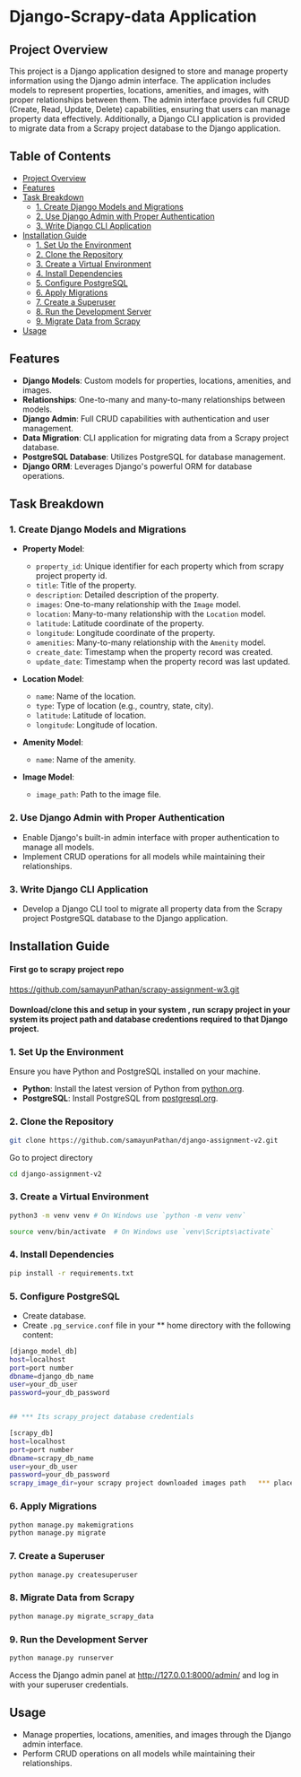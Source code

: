 # Django-Scrapy-data Application

## Project Overview

This project is a Django application designed to store and manage property information using the Django admin interface. The application includes models to represent properties, locations, amenities, and images, with proper relationships between them. The admin interface provides full CRUD (Create, Read, Update, Delete) capabilities, ensuring that users can manage property data effectively. Additionally, a Django CLI application is provided to migrate data from a Scrapy project database to the Django application.
## Table of Contents

- [Project Overview](#project-overview)
- [Features](#features)
- [Task Breakdown](#task-breakdown)
  - [1. Create Django Models and Migrations](#1-create-django-models-and-migrations)
  - [2. Use Django Admin with Proper Authentication](#2-use-django-admin-with-proper-authentication)
  - [3. Write Django CLI Application](#3-write-django-cli-application)
- [Installation Guide](#installation-guide)
  - [1. Set Up the Environment](#1-set-up-the-environment)
  - [2. Clone the Repository](#2-clone-the-repository)
  - [3. Create a Virtual Environment](#3-create-a-virtual-environment)
  - [4. Install Dependencies](#4-install-dependencies)
  - [5. Configure PostgreSQL](#5-configure-postgresql)
  - [6. Apply Migrations](#6-apply-migrations)
  - [7. Create a Superuser](#7-create-a-superuser)
  - [8. Run the Development Server](#8-run-the-development-server)
  - [9. Migrate Data from Scrapy](#9-migrate-data-from-scrapy)
- [Usage](#usage)
  
## Features

- **Django Models**: Custom models for properties, locations, amenities, and images.
- **Relationships**: One-to-many and many-to-many relationships between models.
- **Django Admin**: Full CRUD capabilities with authentication and user management.
- **Data Migration**: CLI application for migrating data from a Scrapy project database.
- **PostgreSQL Database**: Utilizes PostgreSQL for database management.
- **Django ORM**: Leverages Django's powerful ORM for database operations.

## Task Breakdown

### 1. Create Django Models and Migrations

- **Property Model**:
  - `property_id`: Unique identifier for each property which from scrapy project property id.
  - `title`: Title of the property.
  - `description`: Detailed description of the property.
  - `images`: One-to-many relationship with the `Image` model.
  - `location`: Many-to-many relationship with the `Location` model.
  - `latitude`: Latitude coordinate of the property.
  - `longitude`: Longitude coordinate of the property.
  - `amenities`: Many-to-many relationship with the `Amenity` model.
  - `create_date`: Timestamp when the property record was created.
  - `update_date`: Timestamp when the property record was last updated.

- **Location Model**:
  - `name`: Name of the location.
  - `type`: Type of location (e.g., country, state, city).
  - `latitude`: Latitude of location.
  - `longitude`: Longitude of location.

- **Amenity Model**:
  - `name`: Name of the amenity.

- **Image Model**:
  - `image_path`: Path to the image file.

### 2. Use Django Admin with Proper Authentication

- Enable Django's built-in admin interface with proper authentication to manage all models.
- Implement CRUD operations for all models while maintaining their relationships.

### 3. Write Django CLI Application

- Develop a Django CLI tool to migrate all property data from the Scrapy project PostgreSQL database to the Django application.


## Installation Guide
#### First go to scrapy project repo
https://github.com/samayunPathan/scrapy-assignment-w3.git 
#### Download/clone this and  setup in your system , run scrapy project in your system its project path and database credentions required to that Django project. 


### 1. Set Up the Environment

Ensure you have Python and PostgreSQL installed on your machine.

- **Python**: Install the latest version of Python from [python.org](https://www.python.org/).
- **PostgreSQL**: Install PostgreSQL from [postgresql.org](https://www.postgresql.org/).

### 2. Clone the Repository

```bash
git clone https://github.com/samayunPathan/django-assignment-v2.git
```
Go to project directory
``` bash
cd django-assignment-v2
```
### 3. Create a Virtual Environment
```bash
python3 -m venv venv # On Windows use `python -m venv venv`
```
```bash
source venv/bin/activate  # On Windows use `venv\Scripts\activate`
```
### 4. Install Dependencies
``` bash 
pip install -r requirements.txt
```
### 5. Configure PostgreSQL
- Create database.
- Create `.pg_service.conf` file in your   ** home directory with the following content:
```bash
[django_model_db]
host=localhost
port=port number
dbname=django_db_name
user=your_db_user
password=your_db_password


## *** Its scrapy_project database credentials

[scrapy_db] 
host=localhost
port=port number
dbname=scrapy_db_name
user=your_db_user
password=your_db_password
scrapy_image_dir=your scrapy project downloaded images path   *** place without any quotation
```

### 6. Apply Migrations
``` bash
python manage.py makemigrations
python manage.py migrate
```
### 7. Create a Superuser
```bash
python manage.py createsuperuser
```

### 8. Migrate Data from Scrapy
```bash
python manage.py migrate_scrapy_data
```
### 9. Run the Development Server
```bash 
python manage.py runserver
```
Access the Django admin panel at http://127.0.0.1:8000/admin/ and log in with your superuser credentials.

## Usage
- Manage properties, locations, amenities, and images through the Django admin interface.
- Perform CRUD operations on all models while maintaining their relationships.
